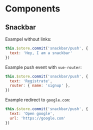 
# Components
## Snackbar

Exampel without links:
``` js
this.$store.commit('snackbar/push', {
  text: 'Hey, I am a snackbar'
})
```

Example push event with `vue-router`:
``` js
this.$store.commit('snackbar/push', {
  text: 'Registrate',
  router: { name: 'signup' },
})
```

Example redirect to `google.com`:
``` js
this.$store.commit('snackbar/push', {
  text: 'Open google',
  url: 'https://google.com'
})
```
